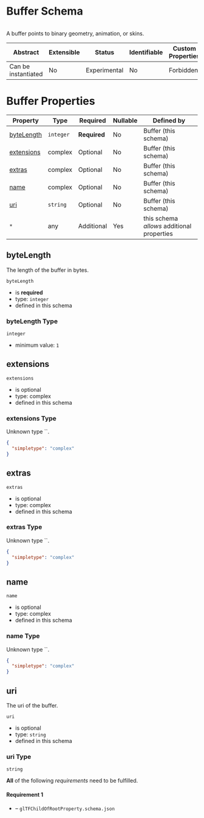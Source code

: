 
# Buffer Schema

```
```

A buffer points to binary geometry, animation, or skins.

| Abstract | Extensible | Status | Identifiable | Custom Properties | Additional Properties | Defined In |
|----------|------------|--------|--------------|-------------------|-----------------------|------------|
| Can be instantiated | No | Experimental | No | Forbidden | Permitted | [buffer.schema.json](buffer.schema.json) |

# Buffer Properties

| Property | Type | Required | Nullable | Defined by |
|----------|------|----------|----------|------------|
| [byteLength](#bytelength) | `integer` | **Required**  | No | Buffer (this schema) |
| [extensions](#extensions) | complex | Optional  | No | Buffer (this schema) |
| [extras](#extras) | complex | Optional  | No | Buffer (this schema) |
| [name](#name) | complex | Optional  | No | Buffer (this schema) |
| [uri](#uri) | `string` | Optional  | No | Buffer (this schema) |
| `*` | any | Additional | Yes | this schema *allows* additional properties |

## byteLength

The length of the buffer in bytes.

`byteLength`

* is **required**
* type: `integer`
* defined in this schema

### byteLength Type


`integer`

* minimum value: `1`






## extensions


`extensions`

* is optional
* type: complex
* defined in this schema

### extensions Type

Unknown type ``.

```json
{
  "simpletype": "complex"
}
```





## extras


`extras`

* is optional
* type: complex
* defined in this schema

### extras Type

Unknown type ``.

```json
{
  "simpletype": "complex"
}
```





## name


`name`

* is optional
* type: complex
* defined in this schema

### name Type

Unknown type ``.

```json
{
  "simpletype": "complex"
}
```





## uri

The uri of the buffer.

`uri`

* is optional
* type: `string`
* defined in this schema

### uri Type


`string`








**All** of the following *requirements* need to be fulfilled.


#### Requirement 1


* []() – `glTFChildOfRootProperty.schema.json`

